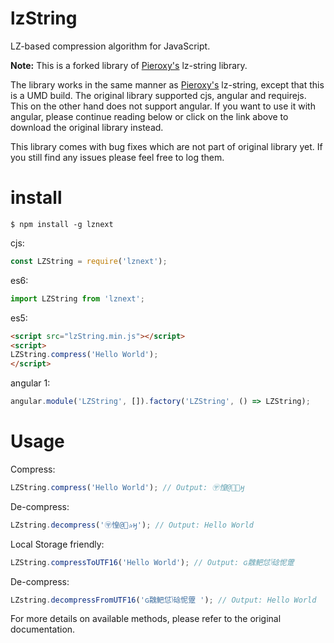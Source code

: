 # lzString

LZ-based compression algorithm for JavaScript.

<b>Note:</b> This is a forked library of <a href="http://pieroxy.net/blog/pages/lz-string/index.html">Pieroxy's</a> lz-string library.

The library works in the same manner as <a href="http://pieroxy.net/blog/pages/lz-string/index.html">Pieroxy's</a> lz-string, except that this is a UMD build. The original library supported cjs, angular and requirejs. This on the other hand does not support angular. If you want to use it with angular, please continue reading below or click on the link above to download the original library instead.

This library comes with bug fixes which are not part of original library yet. If you still find any issues please feel free to log them.

# install
```shell
$ npm install -g lznext
```

cjs:

```js
const LZString = require('lznext');
```

es6:

```js
import LZString from 'lznext';
```

es5:

```html
<script src="lzString.min.js"></script>
<script>
LZString.compress('Hello World');
</script>
```

angular 1:

```js
angular.module('LZString', []).factory('LZString', () => LZString);
```

# Usage

Compress:

```js
LZString.compress('Hello World'); // Output: 〶惶@✰ӈ
```

De-compress:

```js
LZstring.decompress('〶惶@✰ӈ'); // Output: Hello World
```

Local Storage friendly:

```js
LZString.compressToUTF16('Hello World'); // Output: ɢ䰭䰾怤ݴ䂼怩䠠 
```

De-compress:

```js
LZstring.decompressFromUTF16('ɢ䰭䰾怤ݴ䂼怩䠠 '); // Output: Hello World
```

For more details on available methods, please refer to the original documentation.
